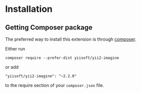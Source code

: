 Installation
============

## Getting Composer package

The preferred way to install this extension is through [composer](https://getcomposer.org/download/).

Either run

```
composer require --prefer-dist yiisoft/yii2-imagine
```

or add

```
"yiisoft/yii2-imagine": "~2.2.0"
```

to the require section of your `composer.json` file.
